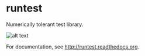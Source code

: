 

runtest
=======

Numerically tolerant test library.

![alt text](https://github.com/rbast/runtest/raw/master/images/xanathar.jpg "Xanathar")

For documentation, see http://runtest.readthedocs.org.
